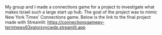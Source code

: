 My group and I made a connections game for a project to investigate what makes Israel such a large start up hub. The goal of the project was to mimic New York Times' Connections game. Below is the link to the final project made with Streamlit: 
https://connectionsgamepy-termtwwx63xgjorsyycwde.streamlit.app
